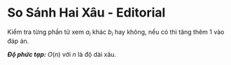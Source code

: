 # So Sánh Hai Xâu - Editorial

Kiểm tra từng phần tử xem $a_i$ khác $b_i$ hay không, nếu có thì tăng thêm $1$ vào đáp án.

***Độ phức tạp:*** $O(n)$ với $n$ là độ dài xâu.
